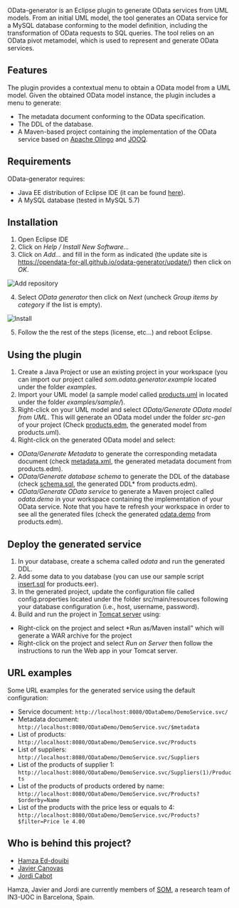 OData-generator is an Eclipse plugin to generate  OData services from UML models.
From an initial UML model, the tool generates an OData service for a MySQL database conforming to the model definition, including the transformation of OData requests to SQL queries.
The tool relies on an OData pivot metamodel, which is used to represent and generate OData services.

## Features
The plugin provides a contextual menu to obtain a OData model from a UML model.
Given the obtained OData model instance, the plugin includes a menu to generate: 
- The metadata document conforming to the OData specification.
- The DDL of the database.
- A Maven-based project containing the implementation of the OData service based on [Apache Olingo](https://olingo.apache.org/) and [JOOQ](https://www.jooq.org/).

## Requirements
OData-generator requires:
- Java EE distribution of Eclipse IDE (it can be found [here](http://www.eclipse.org/downloads/packages/eclipse-ide-java-ee-developers/neon3)).
- A MySQL database (tested in MySQL 5.7)

## Installation
1. Open Eclipse IDE
2. Click on *Help / Install New Software...*
3. Click on *Add...* and fill in the form as indicated (the update site is https://opendata-for-all.github.io/odata-generator/update/) then click on *OK*.

![Add repository](https://opendata-for-all.github.io/odata-generator/screenshots/add-repo.png)

4. Select *OData generator* then click on *Next* (uncheck *Group items by category* if the list is empty).

![Install](https://opendata-for-all.github.io/odata-generator/screenshots/avail-software.png)

5. Follow the the rest of the steps (license, etc...) and reboot Eclipse.

## Using the plugin

1. Create a Java Project or use an existing project in your workspace (you can import our project called *som.odata.generator.example* located under the folder *examples*.
2. Import your UML model (a sample model called [products.uml](https://raw.githubusercontent.com/opendata-for-all/odata-generator/master/examples/samples/products.uml) in located under the folder *examples/sample/*). 
3. Right-click on your UML model and select *OData/Generate OData model from UML*. This will generate an OData model under the folder *src-gen* of your project (Check [products.edm](https://raw.githubusercontent.com/opendata-for-all/odata-generator/master/examples/som.odata.generator.example/src-gen/products.edm), the generated model from products.uml).
4. Right-click on the generated OData model and select:
* *OData/Generate Metadata* to generate the corresponding metadata document (check [metadata.xml](https://raw.githubusercontent.com/opendata-for-all/odata-generator/master/examples/som.odata.generator.example/src-gen/metadata.xml), the generated metadata document from products.edm).
* *OData/Generate database schema* to generate the DDL of the database (check [schema.sql](https://raw.githubusercontent.com/opendata-for-all/odata-generator/master/examples/som.odata.generator.example/src-gen/schema.sql), the generated DDL* from products.edm).
* *OData/Generate OData service* to generate a Maven project called *odata.demo* in your workspace containing the implementation of your OData service. Note that you have te refresh your workspace in order to see all the generated files (check the generated [odata.demo](https://github.com/opendata-for-all/odata-generator/tree/master/examples/odata.demo) from products.edm).

## Deploy the generated service
1. In your database, create a schema called *odata* and run the generated DDL.
2. Add some data to you database (you can use our sample script [insert.sql](https://raw.githubusercontent.com/opendata-for-all/odata-generator/master/examples/samples/insert.sql) for products.eer).
3. In the generated project, update the configuration file called config.properties located under the folder src/main/resources following your database configuration (i.e., host, username, password).
4. Build and run the project in [Tomcat server](http://tomcat.apache.org/) using: 
  * Right-click on the project and  select *Run as/Maven install" which will generate a WAR archive for the project
  * Right-click on the project and select *Run on Server* then follow the instructions to run the Web app in your Tomcat server.

## URL examples
Some URL examples for the generated service using the default configuration:
* Service document: `http://localhost:8080/ODataDemo/DemoService.svc/`
* Metadata document: `http://localhost:8080/ODataDemo/DemoService.svc/$metadata`
* List of products: `http://localhost:8080/ODataDemo/DemoService.svc/Products`
* List of suppliers: `http://localhost:8080/ODataDemo/DemoService.svc/Suppliers`
* List of the products of supplier 1: `http://localhost:8080/ODataDemo/DemoService.svc/Suppliers(1)/Products`
* List of the products of products ordered by name: `http://localhost:8080/ODataDemo/DemoService.svc/Products?$orderby=Name`
* List of the products with the price less or equals to 4: `http://localhost:8080/ODataDemo/DemoService.svc/Products?$filter=Price le 4.00`

## Who is behind this project?

* [Hamza Ed-douibi](http://github.com/hamzaed/ "Hamza Ed-douibi")
* [Javier Canovas](http://github.com/jlcanovas/ "Javier Canovas")
* [Jordi Cabot](http://github.com/jcabot/ "Jordi Cabot")

Hamza, Javier and Jordi are currently members of [SOM](http://som-research.uoc.edu), a research team of IN3-UOC in Barcelona, Spain.


